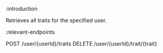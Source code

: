 :introduction

Retrieves all traits for the specified user.

:relevant-endpoints

POST /user/{userId}/traits
DELETE /user/{userId}/trait/{trait}
